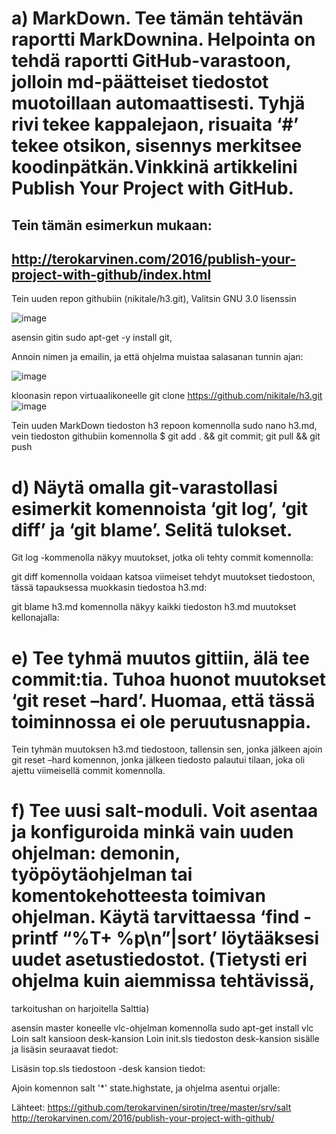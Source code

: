 # a) MarkDown. Tee tämän tehtävän raportti MarkDownina. Helpointa on tehdä raportti GitHub-varastoon,  jolloin md-päätteiset tiedostot muotoillaan automaattisesti. Tyhjä rivi tekee kappalejaon, risuaita ‘#’ tekee otsikon, sisennys merkitsee koodinpätkän.Vinkkinä artikkelini Publish Your Project with GitHub.

## Tein tämän esimerkun mukaan:
## http://terokarvinen.com/2016/publish-your-project-with-github/index.html

Tein uuden repon githubiin (nikitale/h3.git),
Valitsin GNU 3.0 lisenssin

![image](https://alenikit.files.wordpress.com/2020/11/kuva1.png "1")


asensin gitin
sudo apt-get -y install git,

Annoin nimen ja emailin, ja että ohjelma muistaa salasanan tunnin ajan:

![image](https://alenikit.files.wordpress.com/2020/11/image1-2.png "1")
 
kloonasin repon virtuaalikoneelle
git clone https://github.com/nikitale/h3.git
![image](https://alenikit.files.wordpress.com/2020/11/image2-1.png "1")

Tein uuden MarkDown tiedoston h3 repoon komennolla sudo nano h3.md, 
vein tiedoston githubiin komennolla
$ git add . && git commit; git pull && git push




# d) Näytä omalla git-varastollasi esimerkit komennoista ‘git log’, ‘git diff’ ja ‘git blame’. Selitä tulokset.

Git log -kommenolla näkyy muutokset, jotka oli tehty commit komennolla:





git diff  komennolla voidaan katsoa viimeiset tehdyt muutokset tiedostoon, tässä tapauksessa muokkasin tiedostoa h3.md:















git blame h3.md komennolla näkyy kaikki tiedoston h3.md muutokset kellonajalla:

# e) Tee tyhmä muutos gittiin, älä tee commit:tia. Tuhoa huonot muutokset ‘git reset –hard’. Huomaa, että tässä toiminnossa ei ole peruutusnappia.


Tein tyhmän muutoksen h3.md tiedostoon, tallensin sen, jonka jälkeen ajoin git reset –hard komennon, jonka jälkeen tiedosto palautui tilaan, joka oli ajettu viimeisellä commit komennolla.

# f) Tee uusi salt-moduli. Voit asentaa ja konfiguroida minkä vain uuden ohjelman: demonin, työpöytäohjelman tai komentokehotteesta toimivan ohjelman. Käytä tarvittaessa ‘find -printf “%T+ %p\n”|sort’ löytääksesi uudet asetustiedostot. (Tietysti eri ohjelma kuin aiemmissa tehtävissä, 
tarkoitushan on harjoitella Salttia)




asensin master koneelle vlc-ohjelman komennolla sudo apt-get install vlc
Loin salt kansioon desk-kansion
Loin init.sls tiedoston desk-kansion sisälle ja lisäsin seuraavat tiedot:






Lisäsin top.sls tiedostoon -desk kansion tiedot:








Ajoin komennon salt '*' state.highstate, ja ohjelma asentui orjalle:










Lähteet:
https://github.com/terokarvinen/sirotin/tree/master/srv/salt
http://terokarvinen.com/2016/publish-your-project-with-github/
